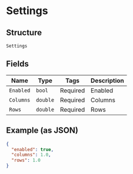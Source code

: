 
# Settings

## Structure

`Settings`

## Fields

| Name | Type | Tags | Description |
|  --- | --- | --- | --- |
| `Enabled` | `bool` | Required | Enabled |
| `Columns` | `double` | Required | Columns |
| `Rows` | `double` | Required | Rows |

## Example (as JSON)

```json
{
  "enabled": true,
  "columns": 1.0,
  "rows": 1.0
}
```


